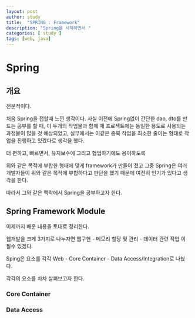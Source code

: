 ```yaml
---
layout: post
author: study
title:  "SPRING : Framework"
description: "Spring을 시작하면서 "
categories: [ study ]
tags: [web, java]
---
```


# Spring

## 개요

 전문적이다.

 처음 Spring을 접할때 느낀 생각이다.
 사실 이전에 Spring없이 간단한 dao, dto를 만드는 공부를 할 때, 이 두개의 작업물과 함께 매 프로젝트에는 동일한 용도로 사용되는 과정물이 많을 것 예상되었고, 실무에서는 이같은 중복 작업을 최소한 줄이는 형태로 작업을 진행하고 있곘다로 생각을 했다. 
 
 더 편하고, 빠르면서, 유지보수에 그리고 협업하기에도 용이하도록

 위와 같은 목적에 부합한 형태에 맞게 framework가 만들어 졌고 그중 Spring은 여러 개발자들이 위와 같은 목적에 부합하다고 판단을 했기 때문에 여전히  인기가 있다고 생각을 한다.

 따라서 그와 같은 맥락에서 Spring을 공부하고자 한다.

## Spring Framework Module
 
 이제까지 배운 내용을 토대로 정리한다.

 웹개발을 크게 3가지로 나누자면
 웹구현 - 메모리 할당 및 관리 - 데이터 관련 작업
 이 될수 있겠다.

 Sping은 요소를 각각 Web - Core Container - Data Access/Integration로 나눴다.

 각각의 요소를 차차 살펴보고자 한다.

### Core Container

### Data Access 
 


 


  


 
